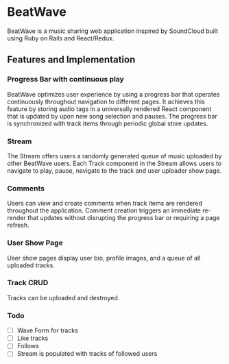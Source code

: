 # BeatWave

BeatWave is a music sharing web application inspired by SoundCloud built using Ruby on Rails and React/Redux.

[beatwave]: https://beatwave.herokuapp.com

## Features and Implementation

### Progress Bar with continuous play

BeatWave optimizes user experience by using a progress bar that operates continuously throughout navigation to different pages. It achieves this feature by storing audio tags in a universally rendered React component that is updated by upon new song selection and pauses. The progress bar is synchronized with track items through periodic global store updates.

### Stream

The Stream offers users a randomly generated queue of music uploaded by other BeatWave users. Each Track component in the Stream allows users to navigate to play, pause, navigate to the track and user uploader show page.

### Comments

Users can view and create comments when track items are rendered throughout the application. Comment creation triggers an immediate re-render that updates without disrupting the progress bar or requiring a page refresh.

### User Show Page

User show pages display user bio, profile images, and a queue of all uploaded tracks.

### Track CRUD

Tracks can be uploaded and destroyed. 


### Todo
- [ ] Wave Form for tracks
- [ ] Like tracks
- [ ] Follows
- [ ] Stream is populated with tracks of followed users
